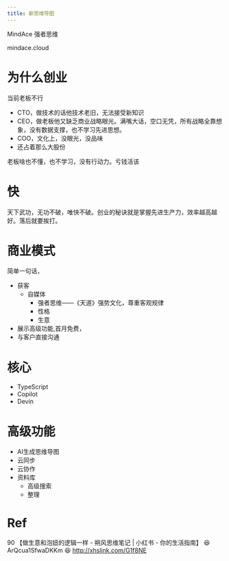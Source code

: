 ```yaml
---
title: 新思维导图
---
```


MindAce 强者思维

mindace.cloud

# 为什么创业

当前老板不行

- CTO，做技术的话他技术老旧，无法接受新知识
- CEO，做老板他又缺乏商业战略眼光。满嘴大话，空口无凭，所有战略全靠想象，没有数据支撑，也不学习先进思想。
- COO，文化上，没眼光，没品味
- 还占着那么大股份

老板啥也不懂，也不学习，没有行动力。亏钱活该

# 快

天下武功，无功不破，唯快不破。创业的秘诀就是掌握先进生产力，效率越高越好。落后就要挨打。

# 商业模式

简单一句话，

- 获客
	- 自媒体
		- 强者思维——《天道》强势文化，尊重客观规律
		- 性格
		- 生意
- 展示高级功能,首月免费，
- 与客户直接沟通

# 核心

- TypeScript
- Copilot
- Devin

# 高级功能

- AI生成思维导图
- 云同步
- 云协作
- 资料库
	- 高级搜索
	- 整理
	
# Ref

90 【做生意和泡妞的逻辑一样 - 朔风思维笔记 | 小红书 - 你的生活指南】 😆 ArQcua1SfwaDKKm 😆 http://xhslink.com/G1f8NE
